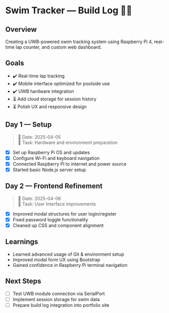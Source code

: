 # Swim Tracker — Build Log 🏊‍♂️

## Overview
Creating a UWB-powered swim tracking system using Raspberry Pi 4, real-time lap counter, and custom web dashboard.

## Goals
- ✔️ Real-time lap tracking
- ✔️ Mobile interface optimized for poolside use
- ✔️ UWB hardware integration
- ⏳ Add cloud storage for session history
- ⏳ Polish UX and responsive design

## Day 1 — Setup
> 📅 Date: 2025-04-05  
> 🧩 Task: Hardware and environment preparation

- [x] Set up Raspberry Pi OS and updates
- [x] Configure Wi-Fi and keyboard navigation
- [x] Connected Raspberry Pi to internet and power source
- [x] Started basic Node.js server setup

## Day 2 — Frontend Refinement
> 📅 Date: 2025-04-06  
> 🎨 Task: User Interface improvements

- [x] Improved modal structures for user login/register
- [x] Fixed password toggle functionality
- [x] Cleaned up CSS and component alignment

## Learnings
- Learned advanced usage of Git & environment setup
- Improved modal form UX using Bootstrap
- Gained confidence in Raspberry Pi terminal navigation

## Next Steps
- [ ] Test UWB module connection via SerialPort
- [ ] Implement session storage for swim data
- [ ] Prepare build log integration into portfolio site
